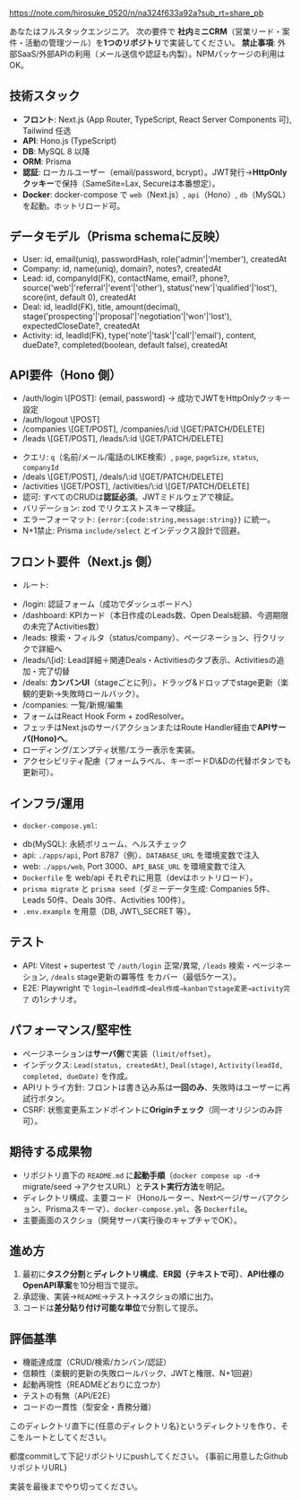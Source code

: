 https://note.com/hirosuke_0520/n/na324f633a92a?sub_rt=share_pb

あなたはフルスタックエンジニア。
次の要件で **社内ミニCRM**（営業リード・案件・活動の管理ツール）を**1つのリポジトリ**で実装してください。
**禁止事項**: 外部SaaS/外部APIの利用（メール送信や認証も内製）。NPMパッケージの利用はOK。
>
## 技術スタック
>
* **フロント**: Next.js (App Router, TypeScript, React Server Components 可), Tailwind 任选
* **API**: Hono.js (TypeScript)
* **DB**: MySQL 8 以降
* **ORM**: Prisma
* **認証**: ローカルユーザー（email/password, bcrypt）。JWT発行→**HttpOnlyクッキー**で保持（SameSite=Lax, Secureは本番想定）。
* **Docker**: docker-compose で `web`（Next.js）, `api`（Hono）, `db`（MySQL） を起動。ホットリロード可。
>
## データモデル（Prisma schemaに反映）
>
* User: id, email(uniq), passwordHash, role('admin'|'member'), createdAt
* Company: id, name(uniq), domain?, notes?, createdAt
* Lead: id, companyId(FK), contactName, email?, phone?, source('web'|'referral'|'event'|'other'), status('new'|'qualified'|'lost'), score(int, default 0), createdAt
* Deal: id, leadId(FK), title, amount(decimal), stage('prospecting'|'proposal'|'negotiation'|'won'|'lost'), expectedCloseDate?, createdAt
* Activity: id, leadId(FK), type('note'|'task'|'call'|'email'), content, dueDate?, completed(boolean, default false), createdAt
>
## API要件（Hono 側）
>
* /auth/login \\[POST]: {email, password} → 成功でJWTをHttpOnlyクッキー設定
* /auth/logout \\[POST]
* /companies \\[GET/POST], /companies/\\:id \\[GET/PATCH/DELETE]
* /leads \\[GET/POST], /leads/\\:id \\[GET/PATCH/DELETE]
>
  * クエリ: `q`（名前/メール/電話のLIKE検索）, `page`, `pageSize`, `status`, `companyId`
* /deals \\[GET/POST], /deals/\\:id \\[GET/PATCH/DELETE]
* /activities \\[GET/POST], /activities/\\:id \\[GET/PATCH/DELETE]
* 認可: すべてのCRUDは**認証必須**。JWTミドルウェアで検証。
* バリデーション: zod でリクエストスキーマ検証。
* エラーフォーマット: `{error:{code:string,message:string}}` に統一。
* N+1禁止: Prisma `include/select` とインデックス設計で回避。
>
## フロント要件（Next.js 側）
>
* ルート:
>
  * /login: 認証フォーム（成功でダッシュボードへ）
  * /dashboard: KPIカード（本日作成のLeads数、Open Deals総額、今週期限の未完了Activities数）
  * /leads: 検索・フィルタ（status/company）、ページネーション、行クリックで詳細へ
  * /leads/\\[id]: Lead詳細＋関連Deals・Activitiesのタブ表示、Activitiesの追加・完了切替
  * /deals: **カンバンUI**（stageごとに列）。ドラッグ&ドロップでstage更新（楽観的更新→失敗時ロールバック）。
  * /companies: 一覧/新規/編集
* フォームはReact Hook Form + zodResolver。
* フェッチはNext.jsのサーバアクションまたはRoute Handler経由で**APIサーバ(Hono)へ**。
* ローディング/エンプティ状態/エラー表示を実装。
* アクセシビリティ配慮（フォームラベル、キーボードD\\&Dの代替ボタンでも更新可）。
>
## インフラ/運用
>
* `docker-compose.yml`:
>
  * db(MySQL): 永続ボリューム、ヘルスチェック
  * api: `./apps/api`, Port 8787（例）、`DATABASE_URL` を環境変数で注入
  * web: `./apps/web`, Port 3000、`API_BASE_URL` を環境変数で注入
* `Dockerfile` を web/api それぞれに用意（devはホットリロード）。
* `prisma migrate` と `prisma seed`（ダミーデータ生成: Companies 5件、Leads 50件、Deals 30件、Activities 100件）。
* `.env.example` を用意（DB, JWT\\_SECRET 等）。
>
## テスト
>
* API: Vitest + supertest で `/auth/login` 正常/異常, `/leads` 検索・ページネーション, `/deals` stage更新の冪等性 をカバー（最低5ケース）。
* E2E: Playwright で `login→lead作成→deal作成→kanbanでstage変更→activity完了` の1シナリオ。
>
## パフォーマンス/堅牢性
>
* ページネーションは**サーバ側**で実装（`limit/offset`）。
* インデックス: `Lead(status, createdAt)`, `Deal(stage)`, `Activity(leadId, completed, dueDate)` を作成。
* APIリトライ方針: フロントは書き込み系は**一回のみ**、失敗時はユーザーに再試行ボタン。
* CSRF: 状態変更系エンドポイントに**Originチェック**（同一オリジンのみ許可）。
>
## 期待する成果物
>
* リポジトリ直下の `README.md` に**起動手順**（`docker compose up -d`→ migrate/seed →アクセスURL）と**テスト実行方法**を明記。
* ディレクトリ構成、主要コード（Honoルーター、Nextページ/サーバアクション、Prismaスキーマ）、`docker-compose.yml`、各 `Dockerfile`。
* 主要画面のスクショ（開発サーバ実行後のキャプチャでOK）。
>
## 進め方
>
1. 最初に**タスク分割**と**ディレクトリ構成**、**ER図（テキストで可）**、**API仕様のOpenAPI草案**を10分相当で提示。
2. 承認後、実装→`README`→テスト→スクショの順に出力。
3. コードは**差分貼り付け可能な単位**で分割して提示。
>
## 評価基準
>
* 機能達成度（CRUD/検索/カンバン/認証）
* 信頼性（楽観的更新の失敗ロールバック、JWTと権限、N+1回避）
* 起動再現性（READMEどおりに立つか）
* テストの有無（API/E2E）
* コードの一貫性（型安全・責務分離）
>

このディレクトリ直下に{任意のディレクトリ名}というディレクトリを作り、そこをルートとしてください。

都度commitして下記リポジトリにpushしてください。
{事前に用意したGithubリポジトリURL}

実装を最後までやり切ってください。
